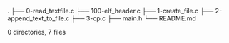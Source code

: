 .
├── 0-read_textfile.c
├── 100-elf_header.c
├── 1-create_file.c
├── 2-append_text_to_file.c
├── 3-cp.c
├── main.h
└── README.md

0 directories, 7 files
